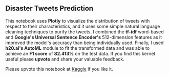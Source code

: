 ## Disaster Tweets Prediction

This notebook uses **Plotly** to visualize the distribution of tweets with respect to their characteristics, and it uses some simple natural language cleaning techniques to purify the tweets. I combined the **tf-idf** word-based and **Google's Universal Sentence Encoder's** 512-dimension features as it improved the model's accuracy than being individually used. Finally, I used **h20.ai's AutoML** module to fit the transformed data and was able to achieve an **F1 score** of **82.413%** on the test data. If you find this kernel useful please **upvote** and share your valuable feedback.

Please upvote this notebook at [Kaggle](https://www.kaggle.com/gauthampughazh/disaster-or-not-plotly-use-tfidf-h2o-ai-automl) if you like it.
